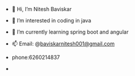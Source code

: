 - 👋 Hi, I’m Nitesh Baviskar
- 👀 I’m interested in  coding in java
- 🌱 I’m currently learning  spring boot and angular

- 📫 Email: @baviskarnitesh001@gmail.com
- phone:6260214837
- 

<!---
baviskarnitesh/baviskarnitesh is a ✨ special ✨ repository because its `README.md` (this file) appears on your GitHub profile.
You can click the Preview link to take a look at your changes.
--->
